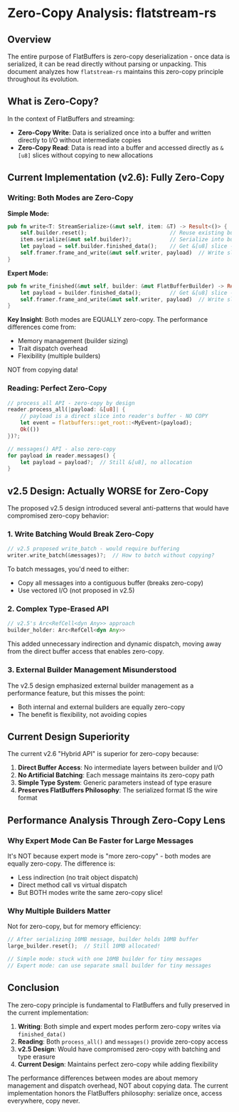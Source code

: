 # Zero-Copy Analysis: flatstream-rs

## Overview

The entire purpose of FlatBuffers is zero-copy deserialization - once data is serialized, it can be read directly without parsing or unpacking. This document analyzes how `flatstream-rs` maintains this zero-copy principle throughout its evolution.

## What is Zero-Copy?

In the context of FlatBuffers and streaming:
- **Zero-Copy Write**: Data is serialized once into a buffer and written directly to I/O without intermediate copies
- **Zero-Copy Read**: Data is read into a buffer and accessed directly as `&[u8]` slices without copying to new allocations

## Current Implementation (v2.6): Fully Zero-Copy

### Writing: Both Modes are Zero-Copy

**Simple Mode:**
```rust
pub fn write<T: StreamSerialize>(&mut self, item: &T) -> Result<()> {
    self.builder.reset();                          // Reuse existing buffer
    item.serialize(&mut self.builder)?;            // Serialize into builder
    let payload = self.builder.finished_data();    // Get &[u8] slice - NO COPY
    self.framer.frame_and_write(&mut self.writer, payload)  // Write slice directly
}
```

**Expert Mode:**
```rust
pub fn write_finished(&mut self, builder: &mut FlatBufferBuilder) -> Result<()> {
    let payload = builder.finished_data();         // Get &[u8] slice - NO COPY
    self.framer.frame_and_write(&mut self.writer, payload)  // Write slice directly
}
```

**Key Insight**: Both modes are EQUALLY zero-copy. The performance differences come from:
- Memory management (builder sizing)
- Trait dispatch overhead
- Flexibility (multiple builders)

NOT from copying data!

### Reading: Perfect Zero-Copy

```rust
// process_all API - zero-copy by design
reader.process_all(|payload: &[u8]| {
    // payload is a direct slice into reader's buffer - NO COPY
    let event = flatbuffers::get_root::<MyEvent>(payload);
    Ok(())
})?;

// messages() API - also zero-copy
for payload in reader.messages() {
    let payload = payload?;  // Still &[u8], no allocation
}
```

## v2.5 Design: Actually WORSE for Zero-Copy

The proposed v2.5 design introduced several anti-patterns that would have compromised zero-copy behavior:

### 1. Write Batching Would Break Zero-Copy
```rust
// v2.5 proposed write_batch - would require buffering
writer.write_batch(&messages)?;  // How to batch without copying?
```

To batch messages, you'd need to either:
- Copy all messages into a contiguous buffer (breaks zero-copy)
- Use vectored I/O (not proposed in v2.5)

### 2. Complex Type-Erased API
```rust
// v2.5's Arc<RefCell<dyn Any>> approach
builder_holder: Arc<RefCell<dyn Any>>
```

This added unnecessary indirection and dynamic dispatch, moving away from the direct buffer access that enables zero-copy.

### 3. External Builder Management Misunderstood
The v2.5 design emphasized external builder management as a performance feature, but this misses the point:
- Both internal and external builders are equally zero-copy
- The benefit is flexibility, not avoiding copies

## Current Design Superiority

The current v2.6 "Hybrid API" is superior for zero-copy because:

1. **Direct Buffer Access**: No intermediate layers between builder and I/O
2. **No Artificial Batching**: Each message maintains its zero-copy path
3. **Simple Type System**: Generic parameters instead of type erasure
4. **Preserves FlatBuffers Philosophy**: The serialized format IS the wire format

## Performance Analysis Through Zero-Copy Lens

### Why Expert Mode Can Be Faster for Large Messages
It's NOT because expert mode is "more zero-copy" - both modes are equally zero-copy. The difference is:
- Less indirection (no trait object dispatch)
- Direct method call vs virtual dispatch
- But BOTH modes write the same zero-copy slice!

### Why Multiple Builders Matter
Not for zero-copy, but for memory efficiency:
```rust
// After serializing 10MB message, builder holds 10MB buffer
large_builder.reset();  // Still 10MB allocated!

// Simple mode: stuck with one 10MB builder for tiny messages
// Expert mode: can use separate small builder for tiny messages
```

## Conclusion

The zero-copy principle is fundamental to FlatBuffers and fully preserved in the current implementation:

1. **Writing**: Both simple and expert modes perform zero-copy writes via `finished_data()`
2. **Reading**: Both `process_all()` and `messages()` provide zero-copy access
3. **v2.5 Design**: Would have compromised zero-copy with batching and type erasure
4. **Current Design**: Maintains perfect zero-copy while adding flexibility

The performance differences between modes are about memory management and dispatch overhead, NOT about copying data. The current implementation honors the FlatBuffers philosophy: serialize once, access everywhere, copy never. 